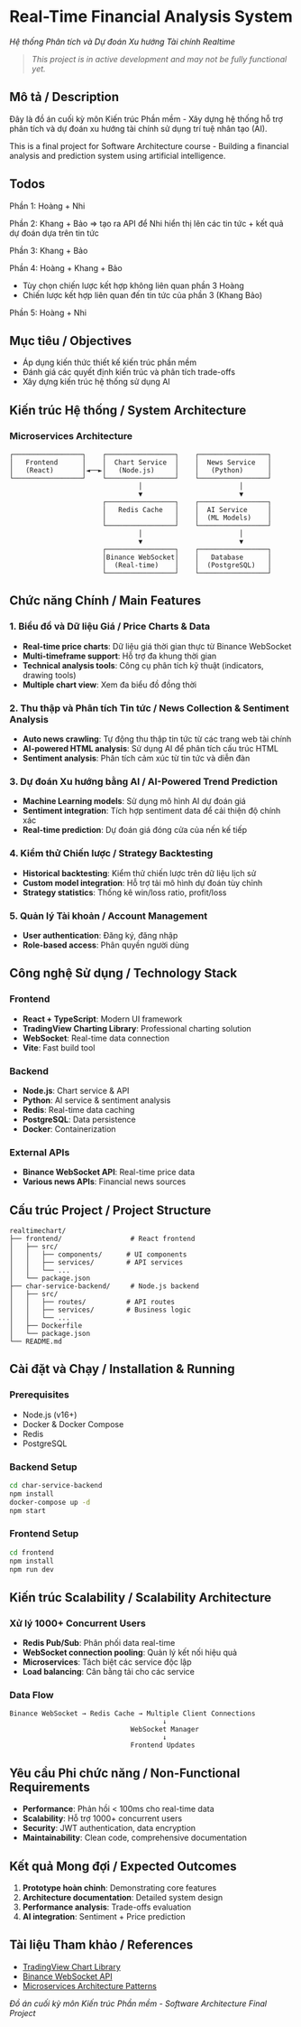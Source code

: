 # Real-Time Financial Analysis System
*Hệ thống Phân tích và Dự đoán Xu hướng Tài chính Realtime*

> *This project is in active development and may not be fully functional yet.*

## Mô tả / Description

Đây là đồ án cuối kỳ môn Kiến trúc Phần mềm - Xây dựng hệ thống hỗ trợ phân tích và dự đoán xu hướng tài chính sử dụng trí tuệ nhân tạo (AI).

This is a final project for Software Architecture course - Building a financial analysis and prediction system using artificial intelligence.

## Todos
Phần 1: Hoàng + Nhi

Phần 2: Khang + Bảo => tạo ra API để Nhi hiển thị lên các tin tức + kết quả dự đoán dựa trên tin tức

Phần 3: Khang + Bảo 

Phần 4: Hoàng + Khang + Bảo
+ Tùy chọn chiến lược kết hợp không liên quan phần 3 Hoàng
+ Chiến lược kết hợp liên quan đến tin tức của phần 3 (Khang Bảo)

Phần 5: Hoàng + Nhi

## Mục tiêu / Objectives

- Áp dụng kiến thức thiết kế kiến trúc phần mềm
- Đánh giá các quyết định kiến trúc và phân tích trade-offs
- Xây dựng kiến trúc hệ thống sử dụng AI

## Kiến trúc Hệ thống / System Architecture

### Microservices Architecture
```
┌─────────────────┐    ┌─────────────────┐    ┌─────────────────┐
│   Frontend      │    │  Chart Service  │    │  News Service   │
│   (React)       │◄──►│   (Node.js)     │    │   (Python)      │
└─────────────────┘    └─────────────────┘    └─────────────────┘
                                │                        │
                                ▼                        ▼
                       ┌─────────────────┐    ┌─────────────────┐
                       │   Redis Cache   │    │  AI Service     │
                       │                 │    │  (ML Models)    │
                       └─────────────────┘    └─────────────────┘
                                │                        │
                                ▼                        ▼
                       ┌─────────────────┐    ┌─────────────────┐
                       │Binance WebSocket│    │   Database      │
                       │  (Real-time)    │    │  (PostgreSQL)   │
                       └─────────────────┘    └─────────────────┘
```

## Chức năng Chính / Main Features

### 1. Biểu đồ và Dữ liệu Giá / Price Charts & Data
- **Real-time price charts**: Dữ liệu giá thời gian thực từ Binance WebSocket
- **Multi-timeframe support**: Hỗ trợ đa khung thời gian
- **Technical analysis tools**: Công cụ phân tích kỹ thuật (indicators, drawing tools)
- **Multiple chart view**: Xem đa biểu đồ đồng thời

### 2. Thu thập và Phân tích Tin tức / News Collection & Sentiment Analysis
- **Auto news crawling**: Tự động thu thập tin tức từ các trang web tài chính
- **AI-powered HTML analysis**: Sử dụng AI để phân tích cấu trúc HTML
- **Sentiment analysis**: Phân tích cảm xúc từ tin tức và diễn đàn

### 3. Dự đoán Xu hướng bằng AI / AI-Powered Trend Prediction
- **Machine Learning models**: Sử dụng mô hình AI dự đoán giá
- **Sentiment integration**: Tích hợp sentiment data để cải thiện độ chính xác
- **Real-time prediction**: Dự đoán giá đóng cửa của nến kế tiếp

### 4. Kiểm thử Chiến lược / Strategy Backtesting
- **Historical backtesting**: Kiểm thử chiến lược trên dữ liệu lịch sử
- **Custom model integration**: Hỗ trợ tải mô hình dự đoán tùy chỉnh
- **Strategy statistics**: Thống kê win/loss ratio, profit/loss

### 5. Quản lý Tài khoản / Account Management
- **User authentication**: Đăng ký, đăng nhập
- **Role-based access**: Phân quyền người dùng

## Công nghệ Sử dụng / Technology Stack

### Frontend
- **React + TypeScript**: Modern UI framework
- **TradingView Charting Library**: Professional charting solution
- **WebSocket**: Real-time data connection
- **Vite**: Fast build tool

### Backend
- **Node.js**: Chart service & API
- **Python**: AI service & sentiment analysis
- **Redis**: Real-time data caching
- **PostgreSQL**: Data persistence
- **Docker**: Containerization

### External APIs
- **Binance WebSocket API**: Real-time price data
- **Various news APIs**: Financial news sources

## Cấu trúc Project / Project Structure

```
realtimechart/
├── frontend/                 # React frontend
│   ├── src/
│   │   ├── components/      # UI components
│   │   ├── services/        # API services
│   │   └── ...
│   └── package.json
├── char-service-backend/     # Node.js backend
│   ├── src/
│   │   ├── routes/          # API routes
│   │   ├── services/        # Business logic
│   │   └── ...
│   ├── Dockerfile
│   └── package.json
└── README.md
```

## Cài đặt và Chạy / Installation & Running

### Prerequisites
- Node.js (v16+)
- Docker & Docker Compose
- Redis
- PostgreSQL

### Backend Setup
```bash
cd char-service-backend
npm install
docker-compose up -d
npm start
```

### Frontend Setup
```bash
cd frontend
npm install
npm run dev
```

## Kiến trúc Scalability / Scalability Architecture

### Xử lý 1000+ Concurrent Users
- **Redis Pub/Sub**: Phân phối data real-time
- **WebSocket connection pooling**: Quản lý kết nối hiệu quả
- **Microservices**: Tách biệt các service độc lập
- **Load balancing**: Cân bằng tải cho các service

### Data Flow
```
Binance WebSocket → Redis Cache → Multiple Client Connections
                                      ↓
                              WebSocket Manager
                                      ↓
                              Frontend Updates
```

## Yêu cầu Phi chức năng / Non-Functional Requirements

- **Performance**: Phản hồi < 100ms cho real-time data
- **Scalability**: Hỗ trợ 1000+ concurrent users
- **Security**: JWT authentication, data encryption
- **Maintainability**: Clean code, comprehensive documentation

## Kết quả Mong đợi / Expected Outcomes

1. **Prototype hoàn chỉnh**: Demonstrating core features
2. **Architecture documentation**: Detailed system design
3. **Performance analysis**: Trade-offs evaluation
4. **AI integration**: Sentiment + Price prediction

## Tài liệu Tham khảo / References

- [TradingView Chart Library](https://www.tradingview.com/chart/)
- [Binance WebSocket API](https://binance-docs.github.io/apidocs/spot/en/#websocket-market-streams)
- [Microservices Architecture Patterns](https://microservices.io/)

*Đồ án cuối kỳ môn Kiến trúc Phần mềm - Software Architecture Final Project*